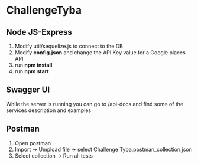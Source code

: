 # ChallengeTyba
## Node JS-Express
1. Modify util/sequelize.js to connect to the DB
2. Modify **config.json** and change the API Key value for a Google places API
3. run **npm install**
4. run **npm start**
## Swagger UI
While the server is running you can go to /api-docs and find some of the services description and examples
## Postman
1. Open postman
2. Import -> Umpload file -> select Challenge Tyba.postman_collection.json
3. Select collection -> Run all tests

